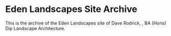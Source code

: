# Eden Landscapes Site Archive

This is the archive of the Eden Landscapes site of Dave Rodrick, , BA (Hons) Dip Landscape Architecture.